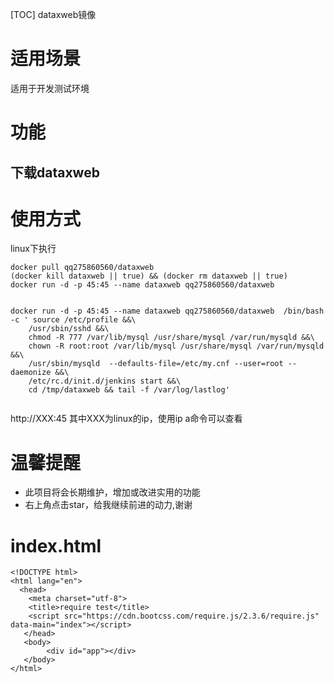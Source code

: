 [TOC]
dataxweb镜像

# 适用场景
适用于开发测试环境

# 功能
## 下载dataxweb

# 使用方式
linux下执行
```
docker pull qq275860560/dataxweb
(docker kill dataxweb || true) && (docker rm dataxweb || true) 
docker run -d -p 45:45 --name dataxweb qq275860560/dataxweb 
```


```

docker run -d -p 45:45 --name dataxweb qq275860560/dataxweb  /bin/bash -c ' source /etc/profile &&\
    /usr/sbin/sshd &&\
    chmod -R 777 /var/lib/mysql /usr/share/mysql /var/run/mysqld &&\
    chown -R root:root /var/lib/mysql /usr/share/mysql /var/run/mysqld &&\
    /usr/sbin/mysqld  --defaults-file=/etc/my.cnf --user=root --daemonize &&\
    /etc/rc.d/init.d/jenkins start &&\
    cd /tmp/dataxweb && tail -f /var/log/lastlog'
    
```

http://XXX:45
其中XXX为linux的ip，使用ip a命令可以查看
 
# 温馨提醒

* 此项目将会长期维护，增加或改进实用的功能
* 右上角点击star，给我继续前进的动力,谢谢

# index.html
```
<!DOCTYPE html>
<html lang="en">
  <head>
    <meta charset="utf-8">
    <title>require test</title>  
	<script src="https://cdn.bootcss.com/require.js/2.3.6/require.js" data-main="index"></script> 
   </head>
   <body>
		<div id="app"></div>   	  
   </body>
</html>

```


